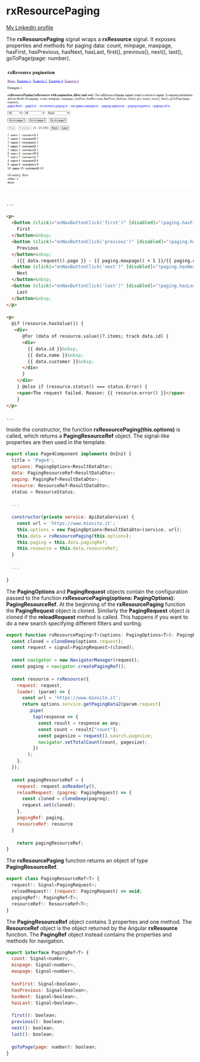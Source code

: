 # rxResourcePaging

[My LinkedIn profile](https://www.linkedin.com/in/stefano-marchisio-sviluppatore-web-angular-javascript-aspnet-fullstack/)

 The **rxResourcePaging** signal wraps a **rxResource** signal. It exposes properties and methods for paging data: count, minpage, maxpage, hasFirst, hasPrevious, hasNext, hasLast, first(), previous(), next(), last(), goToPage(page: number).

![rxResourcePaging](/screenshot/image1.png)

```html

...

<p>
  <button (click)="onNavButtonClick('first')" [disabled]="!paging.hasFirst()">
    First
  </button>&nbsp;
  <button (click)="onNavButtonClick('previous')" [disabled]="!paging.hasPrevious()">
    Previous
  </button>&nbsp;
    ({{ data.request().page }} - {{ paging.maxpage() + 1 }}/{{ paging.count() }})&nbsp;
  <button (click)="onNavButtonClick('next')" [disabled]="!paging.hasNext()">
    Next
  </button>&nbsp;
  <button (click)="onNavButtonClick('last')" [disabled]="!paging.hasLast()">
    Last
  </button>&nbsp;
</p>

<p>
  @if (resource.hasValue()) {
   <div>
      @for (data of resource.value()?.items; track data.id) {
      <div>
        {{ data.id }}&nbsp;
        {{ data.name }}&nbsp;
        {{ data.customer }}&nbsp;
      </div>
      }
    </div>
    } @else if (resource.status() === status.Error) {
    <span>The request failed. Reason: {{ resource.error() }}</span>
    }
</p>

...

```

Inside the constructor, the function **rxResourcePaging(this.options)** is called, which returns a **PagingResourceRef<T>** object. The signal-like properties are then used in the template.

```js
export class Page4Component implements OnInit {
  title = 'Page4';
  options: PagingOptions<ResultDataDto>;
  data: PagingResourceRef<ResultDataDto>;
  paging: PagingRef<ResultDataDto>;
  resource: ResourceRef<ResultDataDto>;
  status = ResourceStatus;
  
  ...

  constructor(private service: ApiDataService) {
    const url = 'https://www.miosito.it';
    this.options = new PagingOptions<ResultDataDto>(service, url);
    this.data = rxResourcePaging(this.options);
    this.paging = this.data.pagingRef;
    this.resource = this.data.resourceRef;
  }

  ...

}
```

The **PagingOptions<T>** and **PagingRequest** objects contain the configuration passed to the function **rxResourcePaging<T>(options: PagingOptions<T>): PagingResourceRef<T>**. At the beginning of the **rxResourcePaging** function the **PagingRequest** object is cloned. Similarly the **PagingRequest** object is cloned if the **reloadRequest** method is called. This happens if you want to do a new search specifying different filters and sorting.

```js
export function rxResourcePaging<T>(options: PagingOptions<T>): PagingResourceRef<T> {
  const cloned = cloneDeep(options.request);
  const request = signal<PagingRequest>(cloned);

  const navigator = new NavigatorManager(request);
  const paging = navigator.createPagingRef();

  const resource = rxResource({
    request: request,
    loader: (param) => {
      const url = 'https://www.miosito.it';
      return options.service.getPagingData2(param.request)
        .pipe(
          tap(response => {
            const result = response as any;
            const count = result["count"];
            const pagesize = request().search.pagesize;
            navigator.setTotalCount(count, pagesize);
          })
        );
    },
  });

  const pagingResourceRef = {
    request: request.asReadonly(),
    reloadRequest: (pagreq: PagingRequest) => {
      const cloned = cloneDeep(pagreq);
      request.set(cloned);
    },
    pagingRef: paging,
    resourceRef: resource
  }

	return pagingResourceRef;
}
```
The **rxResourcePaging** function returns an object of type **PagingResourceRef<T>**.

```js
export class PagingResourceRef<T> {
  request!: Signal<PagingRequest>;
  reloadRequest!: (request: PagingRequest) => void;
  pagingRef!: PagingRef<T>;
  resourceRef!: ResourceRef<T>;
}
```
The **PagingResourceRef<T>** object contains 3 properties and one method. The **ResourceRef<T>** object is the object returned by the Angular **rxResource** function. The **PagingRef<T>** object instead contains the properties and methods for navigation.

```js
export interface PagingRef<T> {
  count: Signal<number>,
  minpage: Signal<number>,
  maxpage: Signal<number>,

  hasFirst: Signal<boolean>,
  hasPrevious: Signal<boolean>,
  hasNext: Signal<boolean>,
  hasLast: Signal<boolean>,

  first(): boolean;
  previous(): boolean;
  next(): boolean;
  last(): boolean;

  goToPage(page: number): boolean;
}
```
